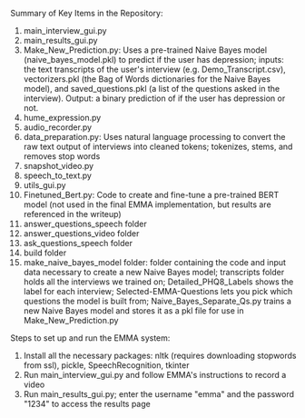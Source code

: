 Summary of Key Items in the Repository:
1. main_interview_gui.py
1. main_results_gui.py
1. Make_New_Prediction.py: Uses a pre-trained Naive Bayes model (naive_bayes_model.pkl) to predict if the user has depression; inputs: the text transcripts of the user's interview (e.g. Demo_Transcript.csv), vectorizers.pkl (the Bag of Words dictionaries for the Naive Bayes model), and saved_questions.pkl (a list of the questions asked in the interview). Output: a binary prediction of if the user has depression or not.
1. hume_expression.py
1. audio_recorder.py
1. data_preparation.py: Uses natural language processing to convert the raw text output of interviews into cleaned tokens; tokenizes, stems, and removes stop words
1. snapshot_video.py
1. speech_to_text.py
1. utils_gui.py
1. Finetuned_Bert.py: Code to create and fine-tune a pre-trained BERT model (not used in the final EMMA implementation, but results are referenced in the writeup)
1. answer_questions_speech folder
1. answer_questions_video folder
1. ask_questions_speech folder
1. build folder
1. make_naive_bayes_model folder: folder containing the code and input data necessary to create a new Naive Bayes model; transcripts folder holds all the interviews we trained on; Detailed_PHQ8_Labels shows the label for each interview; Selected-EMMA-Questions lets you pick which questions the model is built from; Naive_Bayes_Separate_Qs.py trains a new Naive Bayes model and stores it as a pkl file for use in Make_New_Prediction.py

Steps to set up and run the EMMA system:
1. Install all the necessary packages: nltk (requires downloading stopwords from ssl), pickle, SpeechRecognition, tkinter
1. Run main_interview_gui.py and follow EMMA's instructions to record a video
1. Run main_results_gui.py; enter the username "emma" and the password "1234" to access the results page
